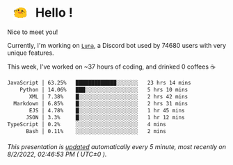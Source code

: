 <h1>   <img src="./spoinky.gif" style="vertical-align:middle;" width="30px">   Hello ! </h1>

Nice to meet you!

Currently, I'm working on <a href='https://github.com/Asgarrrr/Luna'>`Luna`</a>, a Discord bot used by 74680 users with very unique features.

This week, I've worked on ~37 hours of coding, and drinked 0 coffees ☕

```
JavaScript │ 63.25%   █████████████░░░░░░░   23 hrs 14 mins
    Python │ 14.06%   ███░░░░░░░░░░░░░░░░░   5 hrs 10 mins
       XML │ 7.38%    █░░░░░░░░░░░░░░░░░░░   2 hrs 42 mins
  Markdown │ 6.85%    █░░░░░░░░░░░░░░░░░░░   2 hrs 31 mins
       EJS │ 4.78%    █░░░░░░░░░░░░░░░░░░░   1 hr 45 mins
      JSON │ 3.3%     █░░░░░░░░░░░░░░░░░░░   1 hr 12 mins
TypeScript │ 0.2%     ░░░░░░░░░░░░░░░░░░░░   4 mins
      Bash │ 0.11%    ░░░░░░░░░░░░░░░░░░░░   2 mins
```

###### This presentation is [updated](https://github.com/Asgarrrr) automatically every 5 minute, most recently on 8/2/2022, 02:46:53 PM ( UTC±0 ).